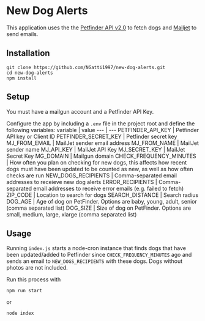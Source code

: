 # New Dog Alerts
This application uses the the [Petfinder API v2.0](https://www.petfinder.com/developers/v2/docs/) to fetch dogs and [Mailjet](https://www.mailjet.com/) to send emails.

## Installation

```shell
git clone https://github.com/NGatti1997/new-dog-alerts.git
cd new-dog-alerts
npm install
```

## Setup
You must have a mailgun account and a Petfinder API Key.

Configure the app by including a `.env` file in the project root and define the following variables:
variable | value
--- | ---
PETFINDER_API_KEY | Petfinder API key or Client ID
PETFINDER_SECRET_KEY | Petfinder secret key
MJ_FROM_EMAIL | MailJet sender email address
MJ_FROM_NAME | MailJet sender name
MJ_API_KEY | MailJet API Key
MJ_SECRET_KEY | MailJet Secret Key
MG_DOMAIN | Mailgun domain
CHECK_FREQUENCY_MINUTES | How often you plan on checking for new dogs, this affects how recent dogs must have been updated to be counted as new, as well as how often checks are run
NEW_DOGS_RECIPIENTS | Comma-separated email addresses to receieve new dog alerts
ERROR_RECIPIENTS | Comma-separated email addresses to receive error emails (e.g. failed to fetch)
ZIP_CODE | Location to search for dogs
SEARCH_DISTANCE | Search radius
DOG_AGE | Age of dog on PetFinder. Options are baby, young, adult, senior (comma separated list)
DOG_SIZE | Size of dog on PetFinder. Options are small, medium, large, xlarge (comma separated list)

## Usage
Running `index.js`  starts a node-cron instance that finds dogs that have been updated/added to Petfinder since `CHECK_FREQUENCY_MINUTES` ago and sends an email to `NEW_DOGS_RECIPIENTS` with these dogs. Dogs without photos are not included.

Run this process with

```shell
npm run start
```

or

```shell
node index
```
